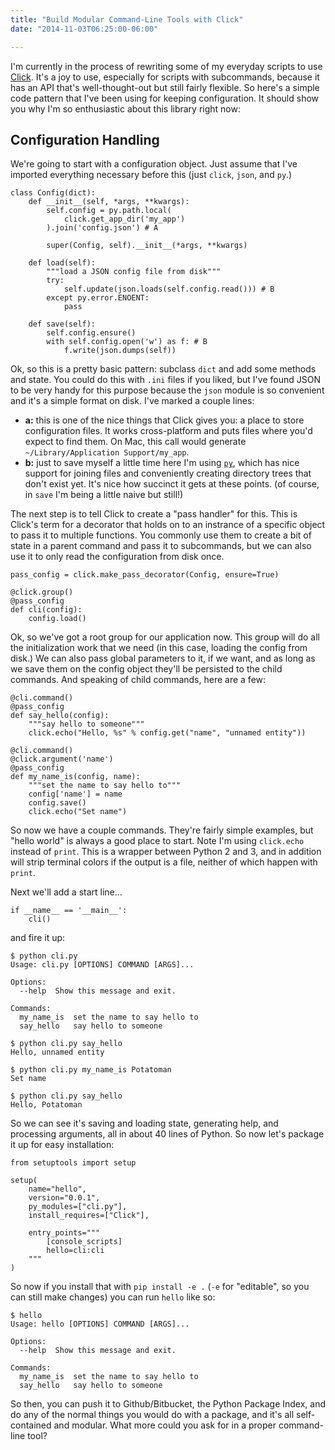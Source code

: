 ```yaml
---
title: "Build Modular Command-Line Tools with Click"
date: "2014-11-03T06:25:00-06:00"

---
```


I'm currently in the process of rewriting some of my everyday scripts to use
[Click][click]. It's a joy to use, especially for scripts with subcommands,
because it has an API that's well-thought-out but still fairly flexible. So
here's a simple code pattern that I've been using for keeping configuration. It
should show you why I'm so enthusiastic about this library right now:

[click]: http://click.pocoo.org/3/ "Click 3"

<!--more-->

## Configuration Handling

We're going to start with a configuration object. Just assume that I've imported
everything necessary before this (just `click`, `json`, and `py`.)

```
class Config(dict):
    def __init__(self, *args, **kwargs):
        self.config = py.path.local(
            click.get_app_dir('my_app')
        ).join('config.json') # A
        
        super(Config, self).__init__(*args, **kwargs)
        
    def load(self):
        """load a JSON config file from disk"""
        try:
            self.update(json.loads(self.config.read())) # B
        except py.error.ENOENT:
            pass
            
    def save(self):
    	self.config.ensure()
        with self.config.open('w') as f: # B
            f.write(json.dumps(self))
```

Ok, so this is a pretty basic pattern: subclass `dict` and add some methods and
state. You could do this with `.ini` files if you liked, but I've found JSON to
be very handy for this purpose because the `json` module is so convenient and
it's a simple format on disk. I've marked a couple lines:

 - **a:** this is one of the nice things that Click gives you: a place to store
   configuration files. It works cross-platform and puts files where you'd
   expect to find them. On Mac, this call would generate `~/Library/Application
   Support/my_app`.
 - **b:** just to save myself a little time here I'm using [`py`][py], which has
   nice support for joining files and conveniently creating directory trees that
   don't exist yet. It's nice how succinct it gets at these points. (of course,
   in `save` I'm being a little naive but still!)
 
The next step is to tell Click to create a "pass handler" for this. This is
Click's term for a decorator that holds on to an instrance of a specific object
to pass it to multiple functions. You commonly use them to create a bit of state
in a parent command and pass it to subcommands, but we can also use it to only
read the configuration from disk once.

```
pass_config = click.make_pass_decorator(Config, ensure=True)

@click.group()
@pass_config
def cli(config):
    config.load()
```

Ok, so we've got a root group for our application now. This group will do all
the initialization work that we need (in this case, loading the config from
disk.) We can also pass global parameters to it, if we want, and as long as we
save them on the config object they'll be persisted to the child commands. And
speaking of child commands, here are a few:

```
@cli.command()
@pass_config
def say_hello(config):
	"""say hello to someone"""
	click.echo("Hello, %s" % config.get("name", "unnamed entity"))

@cli.command()
@click.argument('name')
@pass_config
def my_name_is(config, name):
    """set the name to say hello to"""
    config['name'] = name
    config.save()
    click.echo("Set name")
```

So now we have a couple commands. They're fairly simple examples, but "hello
world" is always a good place to start. Note I'm using `click.echo` instead of
`print`. This is a wrapper between Python 2 and 3, and in addition will strip
terminal colors if the output is a file, neither of which happen with `print`.

Next we'll add a start line…

```
if __name__ == '__main__':
    cli()
```

and fire it up:

```
$ python cli.py
Usage: cli.py [OPTIONS] COMMAND [ARGS]...

Options:
  --help  Show this message and exit.
  
Commands:
  my_name_is  set the name to say hello to
  say_hello   say hello to someone

$ python cli.py say_hello
Hello, unnamed entity

$ python cli.py my_name_is Potatoman
Set name

$ python cli.py say_hello
Hello, Potatoman
```

So we can see it's saving and loading state, generating help, and processing
arguments, all in about 40 lines of Python. So now let's package it up for easy
installation:

```
from setuptools import setup

setup(
    name="hello",
    version="0.0.1",
    py_modules=["cli.py"],
    install_requires=["Click"],
    
    entry_points="""
        [console_scripts]
        hello=cli:cli
    """
)
```

So now if you install that with `pip install -e .` (`-e` for "editable", so you
can still make changes) you can run `hello` like so:

```
$ hello
Usage: hello [OPTIONS] COMMAND [ARGS]...

Options:
  --help  Show this message and exit.
  
Commands:
  my_name_is  set the name to say hello to
  say_hello   say hello to someone
```

So then, you can push it to Github/Bitbucket, the Python Package Index, and do
any of the normal things you would do with a package, and it's all
self-contained and modular. What more could you ask for in a proper command-line
tool?

[setuptools-doc]: http://click.pocoo.org/3/setuptools/ "Setuptools Integration"
[py]: http://pylib.readthedocs.org/en/latest/
